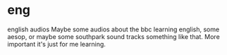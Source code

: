 # eng
english audios
Maybe some audios about the bbc learning english, some aesop, or maybe some southpark sound tracks something like that. More important it's just for me learning.
